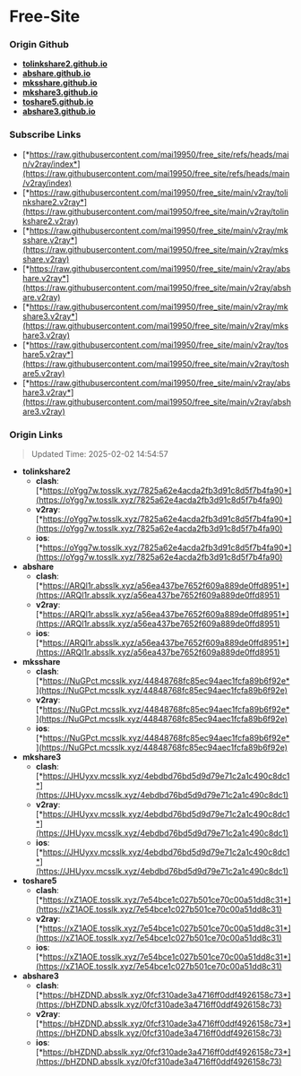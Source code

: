 # Free-Site

### Origin Github

- [**tolinkshare2.github.io**](https://github.com/tolinkshare2/tolinkshare2.github.io)
- [**abshare.github.io**](https://github.com/abshare/abshare.github.io)
- [**mksshare.github.io**](https://github.com/mksshare/mksshare.github.io)
- [**mkshare3.github.io**](https://github.com/mkshare3/mkshare3.github.io)
- [**toshare5.github.io**](https://github.com/toshare5/toshare5.github.io)
- [**abshare3.github.io**](https://github.com/abshare3/abshare3.github.io)

### Subscribe Links

- [*https://raw.githubusercontent.com/mai19950/free_site/refs/heads/main/v2ray/index*](https://raw.githubusercontent.com/mai19950/free_site/refs/heads/main/v2ray/index)
- [*https://raw.githubusercontent.com/mai19950/free_site/main/v2ray/tolinkshare2.v2ray*](https://raw.githubusercontent.com/mai19950/free_site/main/v2ray/tolinkshare2.v2ray)
- [*https://raw.githubusercontent.com/mai19950/free_site/main/v2ray/mksshare.v2ray*](https://raw.githubusercontent.com/mai19950/free_site/main/v2ray/mksshare.v2ray)
- [*https://raw.githubusercontent.com/mai19950/free_site/main/v2ray/abshare.v2ray*](https://raw.githubusercontent.com/mai19950/free_site/main/v2ray/abshare.v2ray)
- [*https://raw.githubusercontent.com/mai19950/free_site/main/v2ray/mkshare3.v2ray*](https://raw.githubusercontent.com/mai19950/free_site/main/v2ray/mkshare3.v2ray)
- [*https://raw.githubusercontent.com/mai19950/free_site/main/v2ray/toshare5.v2ray*](https://raw.githubusercontent.com/mai19950/free_site/main/v2ray/toshare5.v2ray)
- [*https://raw.githubusercontent.com/mai19950/free_site/main/v2ray/abshare3.v2ray*](https://raw.githubusercontent.com/mai19950/free_site/main/v2ray/abshare3.v2ray)

### Origin Links

> Updated Time: 2025-02-02 14:54:57

- **tolinkshare2**
  - **clash**: [*https://oYgg7w.tosslk.xyz/7825a62e4acda2fb3d91c8d5f7b4fa90*](https://oYgg7w.tosslk.xyz/7825a62e4acda2fb3d91c8d5f7b4fa90)
  - **v2ray**: [*https://oYgg7w.tosslk.xyz/7825a62e4acda2fb3d91c8d5f7b4fa90*](https://oYgg7w.tosslk.xyz/7825a62e4acda2fb3d91c8d5f7b4fa90)
  - **ios**: [*https://oYgg7w.tosslk.xyz/7825a62e4acda2fb3d91c8d5f7b4fa90*](https://oYgg7w.tosslk.xyz/7825a62e4acda2fb3d91c8d5f7b4fa90)
- **abshare**
  - **clash**: [*https://ARQl1r.absslk.xyz/a56ea437be7652f609a889de0ffd8951*](https://ARQl1r.absslk.xyz/a56ea437be7652f609a889de0ffd8951)
  - **v2ray**: [*https://ARQl1r.absslk.xyz/a56ea437be7652f609a889de0ffd8951*](https://ARQl1r.absslk.xyz/a56ea437be7652f609a889de0ffd8951)
  - **ios**: [*https://ARQl1r.absslk.xyz/a56ea437be7652f609a889de0ffd8951*](https://ARQl1r.absslk.xyz/a56ea437be7652f609a889de0ffd8951)
- **mksshare**
  - **clash**: [*https://NuGPct.mcsslk.xyz/44848768fc85ec94aec1fcfa89b6f92e*](https://NuGPct.mcsslk.xyz/44848768fc85ec94aec1fcfa89b6f92e)
  - **v2ray**: [*https://NuGPct.mcsslk.xyz/44848768fc85ec94aec1fcfa89b6f92e*](https://NuGPct.mcsslk.xyz/44848768fc85ec94aec1fcfa89b6f92e)
  - **ios**: [*https://NuGPct.mcsslk.xyz/44848768fc85ec94aec1fcfa89b6f92e*](https://NuGPct.mcsslk.xyz/44848768fc85ec94aec1fcfa89b6f92e)
- **mkshare3**
  - **clash**: [*https://JHUyxv.mcsslk.xyz/4ebdbd76bd5d9d79e71c2a1c490c8dc1*](https://JHUyxv.mcsslk.xyz/4ebdbd76bd5d9d79e71c2a1c490c8dc1)
  - **v2ray**: [*https://JHUyxv.mcsslk.xyz/4ebdbd76bd5d9d79e71c2a1c490c8dc1*](https://JHUyxv.mcsslk.xyz/4ebdbd76bd5d9d79e71c2a1c490c8dc1)
  - **ios**: [*https://JHUyxv.mcsslk.xyz/4ebdbd76bd5d9d79e71c2a1c490c8dc1*](https://JHUyxv.mcsslk.xyz/4ebdbd76bd5d9d79e71c2a1c490c8dc1)
- **toshare5**
  - **clash**: [*https://xZ1AOE.tosslk.xyz/7e54bce1c027b501ce70c00a51dd8c31*](https://xZ1AOE.tosslk.xyz/7e54bce1c027b501ce70c00a51dd8c31)
  - **v2ray**: [*https://xZ1AOE.tosslk.xyz/7e54bce1c027b501ce70c00a51dd8c31*](https://xZ1AOE.tosslk.xyz/7e54bce1c027b501ce70c00a51dd8c31)
  - **ios**: [*https://xZ1AOE.tosslk.xyz/7e54bce1c027b501ce70c00a51dd8c31*](https://xZ1AOE.tosslk.xyz/7e54bce1c027b501ce70c00a51dd8c31)
- **abshare3**
  - **clash**: [*https://bHZDND.absslk.xyz/0fcf310ade3a4716ff0ddf4926158c73*](https://bHZDND.absslk.xyz/0fcf310ade3a4716ff0ddf4926158c73)
  - **v2ray**: [*https://bHZDND.absslk.xyz/0fcf310ade3a4716ff0ddf4926158c73*](https://bHZDND.absslk.xyz/0fcf310ade3a4716ff0ddf4926158c73)
  - **ios**: [*https://bHZDND.absslk.xyz/0fcf310ade3a4716ff0ddf4926158c73*](https://bHZDND.absslk.xyz/0fcf310ade3a4716ff0ddf4926158c73)
